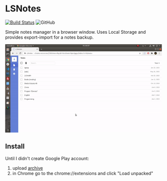 # LSNotes

[![Build Status](https://travis-ci.com/smokehill/lsnotes.svg?branch=master)](https://travis-ci.com/smokehill/lsnotes)
![GitHub](https://img.shields.io/github/license/smokehill/lsnotes)

Simple notes manager in a browser window. Uses Local Storage and provides export-import for a notes backup.

![](example.gif)

## Install

Until I didn't create Google Play account:
1. upload [archive](https://github.com/smokehill/lsnotes/archive/master.zip)
2. in Chrome go to the chrome://extensions and click "Load unpacked"